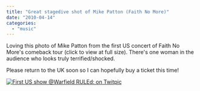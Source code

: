 ```yaml
---
title: "Great stagedive shot of Mike Patton (Faith No More)"
date: "2010-04-14"
categories: 
  - "music"
---
```


Loving this photo of Mike Patton from the first US concert of Faith No More's comeback tour (click to view at full size). There's one woman in the audience who looks truly terrified/shocked.

Please return to the UK soon so I can hopefully buy a ticket this time!

[![First US show @Warfield RULEd: on Twitpic](images/1few2a.jpg)](http://twitpic.com/1few2a "First US show @Warfield RULEd: on Twitpic")
